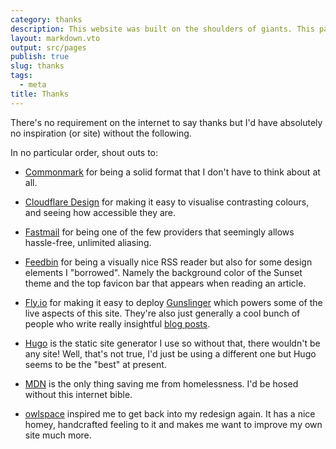 ```yaml
---
category: thanks
description: This website was built on the shoulders of giants. This page names a number of them.
layout: markdown.vto
output: src/pages
publish: true
slug: thanks
tags:
  - meta
title: Thanks
---
```

There's no requirement on the internet to say thanks but I'd have absolutely no inspiration (or site) without the following.

In no particular order, shout outs to:

- [Commonmark](https://commonmark.org) for being a solid format that I don't have to think about at all.

- [Cloudflare Design](https://cloudflare.design/color) for making it easy to visualise contrasting colours, and seeing how accessible they are.

- [Fastmail](https://fastmail.com) for being one of the few providers that seemingly allows hassle-free, unlimited aliasing.

- [Feedbin](https://feedbin.com) for being a visually nice RSS reader but also for some design elements I "borrowed". Namely the background color of the Sunset theme and the top favicon bar that appears when reading an article.

- [Fly.io](https://fly.io) for making it easy to deploy [Gunslinger](https://github.com/marcus-crane/gunslinger) which powers some of the live aspects of this site. They're also just generally a cool bunch of people who write really insightful [blog posts](https://fly.io/blog/).

- [Hugo](https://gohugo.io) is the static site generator I use so without that, there wouldn't be any site! Well, that's not true, I'd just be using a different one but Hugo seems to be the "best" at present.

- [MDN](https://developer.mozilla.org/en-US/) is the only thing saving me from homelessness. I'd be hosed without this internet bible.

- [owlspace](https://archive.is/kD83O) inspired me to get back into my redesign again. It has a nice homey, handcrafted feeling to it and makes me want to improve my own site much more.
